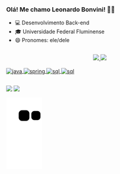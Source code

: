 ### Olá! Me chamo Leonardo Bonvini! 👋👋

- 💻 Desenvolvimento Back-end
- 🎓 Universidade Federal Fluminense
- 😄 Pronomes: ele/dele
##

<div align="center">
  <a href="https://github.com/leobonvini">
  <img height="140em" src="https://github-readme-stats.vercel.app/api?username=leobonvini&show_icons=true&theme=tokyonight&include_all_commits=true&count_private=true"/>
  <img height="140em" src="https://github-readme-stats.vercel.app/api/top-langs/?username=leobonvini&layout=compact&langs_count=7&theme=tokyonight"/>
</div>
  
<div style="display: inline_block"><br>
  <img align="center" alt="java" height="40" width="40" src="https://cdn.jsdelivr.net/gh/devicons/devicon/icons/java/java-original-wordmark.svg" />
  <img align="center" alt="spring" height="40" width="40" src="https://cdn.jsdelivr.net/gh/devicons/devicon/icons/spring/spring-original-wordmark.svg" />
  <img align="center" alt="sql" height="40" width="40" src="https://cdn.jsdelivr.net/gh/devicons/devicon/icons/mysql/mysql-original-wordmark.svg" />
  <img align="center" alt="sql" height="40" width="40" src="https://cdn.jsdelivr.net/gh/devicons/devicon/icons/python/python-original-wordmark.svg" />
  
</div> 
  
##
  
<div> 
 <a href="https://www.linkedin.com/in/leonardobonvini/" target="_blank"><img src="https://img.shields.io/badge/-LinkedIn-%230077B5?style=for-the-badge&logo=linkedin&logoColor=white" target="_blank"></a>
 <a href = "mailto:bonvini.leo@gmail.com"><img src="https://img.shields.io/badge/-Gmail-%23333?style=for-the-badge&logo=gmail&logoColor=red" target="_blank"></a>
 

 ![Snake animation](https://github.com/leobonvini/leobonvini/blob/output/github-contribution-grid-snake.svg)
